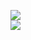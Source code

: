 [![](https://img.shields.io/badge/Made%20With-Github%20Spray-lightgrey.svg?style=for-the-badge&logo=github)](https://github.com/Annihil/github-spray#3221)  
[![](https://i.imgur.com/2DrTn0Z.gif)](https://github.com/Annihil/github-spray)
